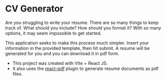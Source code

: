 # CV Generator

Are you struggling to write your resume. There are so many things to keep track of.
What should you include? How should you format it? With so many options, it may
seem impossible to get started.

This application seeks to make this process much simpler. Insert your information
in the provided template, then hit submit. A resume will be generated for you and
you can download it in pdf form.

- This project was created with Vite + React JS.
- It also uses the [react-pdf](https://www.npmjs.com/package/react-pdf) plugin
  to generate resume documents as pdf files.

